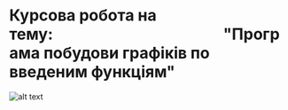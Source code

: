# Курсова робота на тему:⠀⠀⠀⠀⠀⠀⠀⠀⠀⠀⠀⠀⠀⠀⠀"Програма побудови графіків по введеним функціям"
![alt text](https://i.imgur.com/sjJhSnW.png)